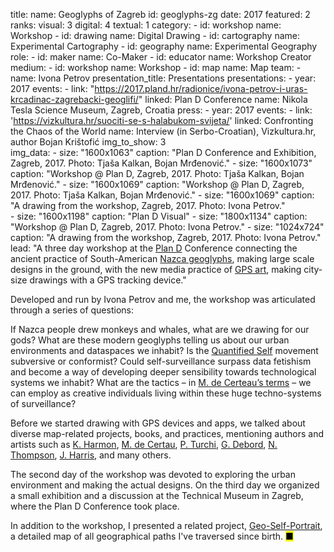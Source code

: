 title: 
    name: Geoglyphs of Zagreb
id: geoglyphs-zg
date: 2017
featured: 2
ranks:
    visual: 3
    digital: 4
    textual: 1
category: 
    - id: workshop
      name: Workshop
    - id: drawing
      name: Digital Drawing
    - id: cartography
      name: Experimental Cartography
    - id: geography
      name: Experimental Geography
role:
    - id: maker
      name: Co-Maker
    - id: educator
      name: Workshop Creator
medium:
    - id: workshop
      name: Workshop
    - id: map
      name: Map
team:
    - name: Ivona Petrov
presentation_title: Presentations
presentations:
    - year: 2017
      events:
        - link: "https://2017.pland.hr/radionice/ivona-petrov-i-uras-krcadinac-zagrebacki-geoglifi/"
          linked: Plan D Conference
          name: Nikola Tesla Science Museum, Zagreb, Croatia
press:
    - year: 2017
      events:
        - link: 'https://vizkultura.hr/suociti-se-s-halabukom-svijeta/'
          linked: Confronting the Chaos of the World
          name: Interview (in Serbo-Croatian), Vizkultura.hr, author Bojan Krištofić
img_to_show: 3       
img_data:
    - size: "1600x1063"
      caption: "Plan D Conference and Exhibition, Zagreb, 2017. Photo: Tjaša Kalkan, Bojan Mrđenović."
    - size: "1600x1073"
      caption: "Workshop @ Plan D, Zagreb, 2017. Photo: Tjaša Kalkan, Bojan Mrđenović."
    - size: "1600x1069"
      caption: "Workshop @ Plan D, Zagreb, 2017. Photo: Tjaša Kalkan, Bojan Mrđenović."
    - size: "1600x1069"
      caption: "A drawing from the workshop, Zagreb, 2017. Photo: Ivona Petrov."   
    - size: "1600x1198"
      caption: "Plan D Visual"
    - size: "1800x1134"
      caption: "Workshop @ Plan D, Zagreb, 2017. Photo: Ivona Petrov."
    - size: "1024x724"
      caption: "A drawing from the workshop, Zagreb, 2017. Photo: Ivona Petrov."   
lead: "A three day workshop at the <a href='https://2017.pland.hr/' target='_blank'>Plan D</a> Conference connecting the ancient practice of South-American <a href='https://en.wikipedia.org/wiki/Nazca_Lines' target='_blank'>Nazca geoglyphs</a>, making large scale designs in the ground, with the new media practice of <a href='https://en.wikipedia.org/wiki/GPS_drawing' target='_blank'>GPS art</a>, making city-size drawings with a GPS tracking device."

Developed and run by Ivona Petrov and me, the workshop was articulated through a series of questions: 

If Nazca people drew monkeys and whales, what are we drawing for our gods? What are these modern geoglyphs telling us about our urban environments and dataspaces we inhabit? Is the <a href='https://en.wikipedia.org/wiki/Quantified_Self' target='_blank'>Quantified Self</a> movement subversive or conformist? Could self-surveillance surpass data fetishism and become a way of developing deeper sensibility towards technological systems we inhabit? What are the tactics – in <a href="https://monoskop.org/images/2/2a/De_Certeau_Michel_The_Practice_of_Everyday_Life.pdf" target="_blank">M. de Certeau’s terms</a> – we can employ as creative individuals living within these huge techno-systems of surveillance?

Before we started drawing with GPS devices and apps, we talked about diverse map-related projects, books, and practices, mentioning authors and artists such as <a href='https://www.brainpickings.org/2009/10/16/the-map-as-art/' target='_blank'>K. Harmon</a>, <a href="https://en.wikipedia.org/wiki/Michel_de_Certeau" target="_blank">M. de Certau</a>, <a href='http://tupress.org/books/maps-of-the-imagination' target='_blank'>P. Turchi</a>, <a href='https://en.wikipedia.org/wiki/Guy_Debord' target='_blank'>G. Debord</a>, <a href='https://www.e-flux.com/announcements/38923/experimental-geography/' target='_blank'>N. Thompson</a>, <a href='http://number27.org/biography' target='_blank'>J. Harris</a>, and many others. 

The second day of the workshop was devoted to exploring the urban environment and making the actual designs. On the third day we organized a small exhibition and a discussion at the Technical Museum in Zagreb, where the Plan D Conference took place. 

In addition to the workshop, I presented a related project, <a href='/work/projects/geoselfportrait'>Geo-Self-Portrait</a>, a detailed map of all geographical paths I've traversed since birth. <mark>&#9632;</mark>
